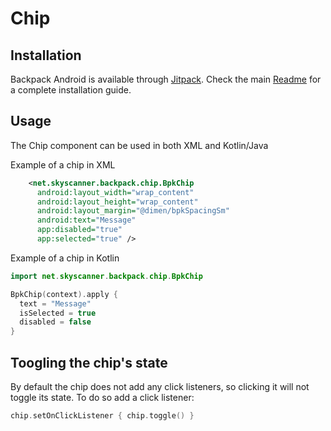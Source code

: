 # Chip

## Installation

Backpack Android is available through [Jitpack](https://jitpack.io/#Skyscanner/backpack-android). Check the main [Readme](../../README.md#installation) for a complete installation guide.

## Usage

The Chip component can be used in both XML and Kotlin/Java

Example of a chip in XML

```xml
    <net.skyscanner.backpack.chip.BpkChip
      android:layout_width="wrap_content"
      android:layout_height="wrap_content"
      android:layout_margin="@dimen/bpkSpacingSm"
      android:text="Message"
      app:disabled="true"
      app:selected="true" />
```

Example of a chip in Kotlin

```Kotlin
import net.skyscanner.backpack.chip.BpkChip

BpkChip(context).apply {
  text = "Message"
  isSelected = true
  disabled = false
}
```

## Toogling the chip's state

By default the chip does not add any click listeners, so clicking it will not toggle its state.
To do so add a click listener:

```Kotlin
chip.setOnClickListener { chip.toggle() }
```